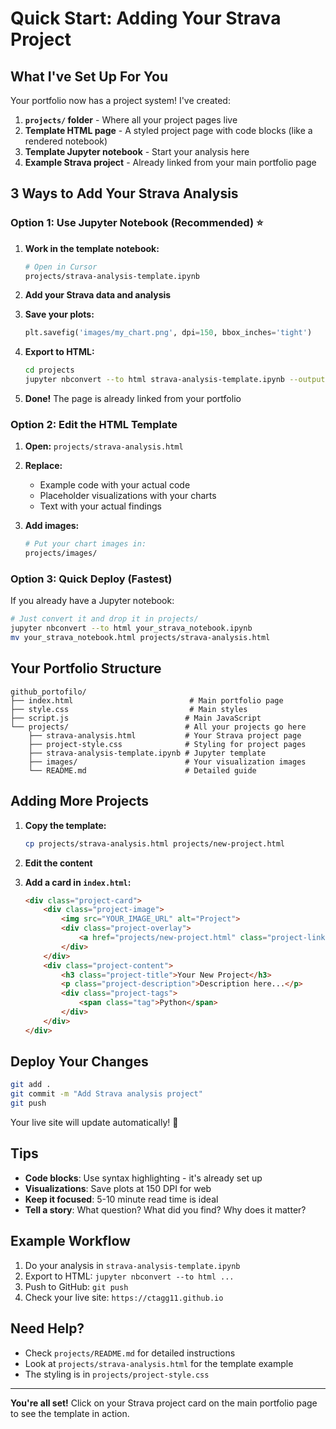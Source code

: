 # Quick Start: Adding Your Strava Project

## What I've Set Up For You

Your portfolio now has a project system! I've created:

1. **`projects/` folder** - Where all your project pages live
2. **Template HTML page** - A styled project page with code blocks (like a rendered notebook)
3. **Template Jupyter notebook** - Start your analysis here
4. **Example Strava project** - Already linked from your main portfolio page

## 3 Ways to Add Your Strava Analysis

### Option 1: Use Jupyter Notebook (Recommended) ⭐

1. **Work in the template notebook:**
   ```bash
   # Open in Cursor
   projects/strava-analysis-template.ipynb
   ```

2. **Add your Strava data and analysis**

3. **Save your plots:**
   ```python
   plt.savefig('images/my_chart.png', dpi=150, bbox_inches='tight')
   ```

4. **Export to HTML:**
   ```bash
   cd projects
   jupyter nbconvert --to html strava-analysis-template.ipynb --output strava-analysis.html
   ```

5. **Done!** The page is already linked from your portfolio

### Option 2: Edit the HTML Template

1. **Open:** `projects/strava-analysis.html`

2. **Replace:**
   - Example code with your actual code
   - Placeholder visualizations with your charts
   - Text with your actual findings

3. **Add images:**
   ```bash
   # Put your chart images in:
   projects/images/
   ```

### Option 3: Quick Deploy (Fastest)

If you already have a Jupyter notebook:

```bash
# Just convert it and drop it in projects/
jupyter nbconvert --to html your_strava_notebook.ipynb
mv your_strava_notebook.html projects/strava-analysis.html
```

## Your Portfolio Structure

```
github_portofilo/
├── index.html                          # Main portfolio page
├── style.css                           # Main styles
├── script.js                          # Main JavaScript
└── projects/                          # All your projects go here
    ├── strava-analysis.html           # Your Strava project page
    ├── project-style.css              # Styling for project pages
    ├── strava-analysis-template.ipynb # Jupyter template
    ├── images/                        # Your visualization images
    └── README.md                      # Detailed guide
```

## Adding More Projects

1. **Copy the template:**
   ```bash
   cp projects/strava-analysis.html projects/new-project.html
   ```

2. **Edit the content**

3. **Add a card in `index.html`:**
   ```html
   <div class="project-card">
       <div class="project-image">
           <img src="YOUR_IMAGE_URL" alt="Project">
           <div class="project-overlay">
               <a href="projects/new-project.html" class="project-link">View Project</a>
           </div>
       </div>
       <div class="project-content">
           <h3 class="project-title">Your New Project</h3>
           <p class="project-description">Description here...</p>
           <div class="project-tags">
               <span class="tag">Python</span>
           </div>
       </div>
   </div>
   ```

## Deploy Your Changes

```bash
git add .
git commit -m "Add Strava analysis project"
git push
```

Your live site will update automatically! 🎉

## Tips

- **Code blocks**: Use syntax highlighting - it's already set up
- **Visualizations**: Save plots at 150 DPI for web
- **Keep it focused**: 5-10 minute read time is ideal
- **Tell a story**: What question? What did you find? Why does it matter?

## Example Workflow

1. Do your analysis in `strava-analysis-template.ipynb`
2. Export to HTML: `jupyter nbconvert --to html ...`
3. Push to GitHub: `git push`
4. Check your live site: `https://ctagg11.github.io`

## Need Help?

- Check `projects/README.md` for detailed instructions
- Look at `projects/strava-analysis.html` for the template example
- The styling is in `projects/project-style.css`

---

**You're all set!** Click on your Strava project card on the main portfolio page to see the template in action.

